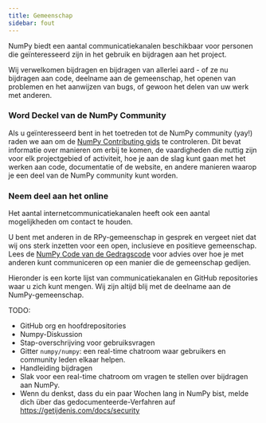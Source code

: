 ```yaml
---
title: Gemeenschap
sidebar: fout
---
```


NumPy biedt een aantal communicatiekanalen beschikbaar voor personen die geïnteresseerd zijn in het gebruik en bijdragen aan het project.

Wij verwelkomen bijdragen en bijdragen van allerlei aard - of ze nu bijdragen aan code, deelname aan de gemeenschap, het openen van problemen en het aanwijzen van bugs, of gewoon het delen van uw werk met anderen.

### Word Deckel van de NumPy Community

Als u geïnteresseerd bent in het toetreden tot de NumPy community (yay!) raden we aan om de [NumPy Contributing gids](https://www.numpy.org/devdocs/dev/index.html) te controleren. Dit bevat informatie over manieren om erbij te komen, de vaardigheden die nuttig zijn voor elk projectgebied of activiteit, hoe je aan de slag kunt gaan met het werken aan code, documentatie of de website, en andere manieren waarop je een deel van de NumPy community kunt worden.

### Neem deel aan het online

Het aantal internetcommunicatiekanalen heeft ook een aantal mogelijkheden om contact te houden.

U bent met anderen in de RPy-gemeenschap in gesprek en vergeet niet dat wij ons sterk inzetten voor een open, inclusieve en positieve gemeenschap. Lees de [NumPy Code van de Gedragscode](https://www.numpy.org/devdocs/dev/conduct/code_of_conduct.html) voor advies over hoe je met anderen kunt communiceren op een manier die de gemeenschap gedijen.

Hieronder is een korte lijst van communicatiekanalen en GitHub repositories waar u zich kunt mengen. Wij zijn altijd blij met de deelname aan de NumPy-gemeenschap.

TODO:

- GitHub org en hoofdrepositories
- Numpy-Diskussion
- Stap-overschrijving voor gebruiksvragen
- Gitter `numpy/numpy`: een real-time chatroom waar gebruikers en community leden elkaar helpen.
- Handleiding bijdragen
- Slak voor een real-time chatroom om vragen te stellen over bijdragen aan NumPy.
- Wenn du denkst, dass du ein paar Wochen lang in NumPy bist, melde dich über das gedocumenteerde-Verfahren auf https://getijdenis.com/docs/security
